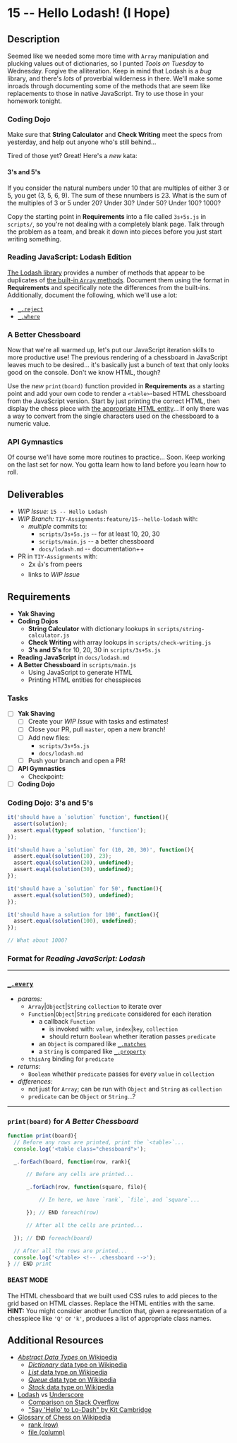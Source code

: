 # 15 -- Hello Lodash! (I Hope)

## Description

Seemed like we needed some more time with `Array` manipulation and plucking values out of dictionaries, so I punted _Tools on Tuesday_ to Wednesday. Forgive the alliteration. Keep in mind that Lodash is a _bug_ library, and there's _lots_ of proverbial wilderness in there. We'll make some inroads through documenting some of the methods that are seem like replacements to those in native JavaScript. Try to use those in your homework tonight.

### Coding Dojo

Make sure that **String Calculator** and **Check Writing** meet the specs from yesterday, and help out anyone who's still behind...

Tired of those yet? Great! Here's a _new_ kata:

#### 3's and 5's

If you consider the natural numbers under 10 that are multiples of either 3 or 5, you get (3, 5, 6, 9). The sum of these nnumbers is 23. What is the sum of the multiples of 3 or 5 under 20? Under 30? Under 50? Under 100? 1000?

Copy the starting point in **Requirements** into a file called `3s+5s.js` in `scripts/`, so you're not dealing with a completely blank page. Talk through the problem as a team, and break it down into pieces before you just start writing something.

### Reading JavaScript: Lodash Edition

[The Lodash library](http://lodash.com/) provides a number of methods that appear to be duplicates of [the built-in `Array` methods](https://developer.mozilla.org/en-US/docs/Web/JavaScript/Reference/Global_Objects/Array#Methods_of_array_instances). Document them using the format in **Requirements** and specifically note the differences from the built-ins. Additionally, document the following, which we'll use a lot:

* [`_.reject`](http://lodash.com/docs#reject)
* [`_.where`](http://lodash.com/docs#where)

### A Better Chessboard

Now that we're all warmed up, let's put our JavaScript iteration skills to more productive use! The previous rendering of a chessboard in JavaScript leaves much to be desired... it's basically just a bunch of text that only looks good on the console. Don't we know HTML, though?

Use the _new_ `print(board)` function provided in **Requirements** as a starting point and add your own code to render a `<table>`-based HTML chessboard from the JavaScript version. Start by just printing the correct HTML, then display the chess piece with [the appropriate HTML entity](http://www.amp-what.com/unicode/search/chess)... If only there was a way to convert from the single characters used on the chessboard to a numeric value.

### API Gymnastics

Of course we'll have some more routines to practice... Soon. Keep working on the last set for now. You gotta learn how to land before you learn how to roll.

## Deliverables

* _WIP Issue:_ `15 -- Hello Lodash`
* _WIP Branch:_ `TIY-Assignments:feature/15--hello-lodash` with:
  * _multiple_ commits to:
    * `scripts/3s+5s.js` -- for at least 10, 20, 30
    * `scripts/main.js` -- a better chessboard
    * `docs/lodash.md` -- documentation++
* PR in `TIY-Assignments` with:
  * 2x :+1:'s from peers
  * links to _WIP Issue_

## Requirements

* **Yak Shaving**
* **Coding Dojos**
  * **String Calculator** with dictionary lookups in `scripts/string-calculator.js`
  * **Check Writing** with array lookups in `scripts/check-writing.js`
  * **3's and 5's** for 10, 20, 30 in `scripts/3s+5s.js`
* **Reading JavaScript** in `docs/lodash.md`
* **A Better Chessboard** in `scripts/main.js`
  * Using JavaScript to generate HTML
  * Printing HTML entities for chesspieces

### Tasks

* [ ] **Yak Shaving**
  * [ ] Create your _WIP Issue_ with tasks and estimates!
  * [ ] Close your PR, pull `master`, open a new branch!
  * [ ] Add new files:
    * `scripts/3s+5s.js`
    * `docs/lodash.md`
  * [ ] Push your branch and open a PR!
* [ ] **API Gymnastics**
  * Checkpoint:
* [ ] **Coding Dojo**

### Coding Dojo: 3's and 5's

```javascript
it('should have a `solution` function', function(){
  assert(solution);
  assert.equal(typeof solution, 'function');
});

it('should have a `solution` for (10, 20, 30)', function(){
  assert.equal(solution(10), 23);
  assert.equal(solution(20), undefined);
  assert.euqal(solution(30), undefined);
});

it('should have a `solution` for 50', function(){
  assert.equal(solution(50), undefined);
});

it('should have a solution for 100', function(){
  assert.equal(solution(100), undefined);
});

// What about 1000?
```

### Format for _Reading JavaScript: Lodash_

---

### [`_.every`](http://lodash.com/docs#every)

* _params:_
  * `Array`|`Object`|`String` `collection` to iterate over
  * `Function`|`Object`|`String` `predicate` considered for each iteration
    * a callback `Function`
      * is invoked with: `value`, `index`|`key`, `collection`
      * should return `Boolean` whether iteration passes `predicate`
    * an `Object` is compared like [`_.matches`](http://lodash.com/docs#matches)
    * a `String` is compared like [`_.property`](http://lodash.com/docs#property)
  * `thisArg` binding for `predicate`
* _returns:_
  * `Boolean` whether `predicate` passes for every `value` in `collection`
* _differences:_
  * not just for `Array`; can be run with `Object` and `String` as `collection`
  * `predicate` can be `Object` or `String`...?

---

### `print(board)` for _A Better Chessboard_

```javascript
function print(board){
  // Before any rows are printed, print the `<table>`...
  console.log('<table class="chessboard">');

  _.forEach(board, function(row, rank){

      // Before any cells are printed...

      _.forEach(row, function(square, file){

          // In here, we have `rank`, `file`, and `square`...

      }); // END foreach(row)

      // After all the cells are printed...

  }); // END foreach(board)

  // After all the rows are printed...
  console.log('</table> <!-- .chessboard -->');
} // END print
```

#### BEAST MODE

The HTML chessboard that we built used CSS rules to add pieces to the grid based on HTML classes. Replace the HTML entities with the same. **HINT:** You might consider another function that, given a representation of a chesspiece like `'Q'` or `'k'`, produces a list of appropriate class names.

## Additional Resources

* [_Abstract Data Types_ on Wikipedia](http://en.wikipedia.org/wiki/Abstract_data_type)
  * [_Dictionary_ data type on Wikipedia](http://en.wikipedia.org/wiki/Associative_array)
  * [_List_ data type on Wikipedia](http://en.wikipedia.org/wiki/List_%28abstract_data_type%29)
  * [_Queue_ data type on Wikipedia](http://en.wikipedia.org/wiki/Queue_(abstract_data_type))
  * [_Stack_ data type on Wikipedia](http://en.wikipedia.org/wiki/Stack_(abstract_data_type))
* [Lodash](http://lodash.com) vs [Underscore](http://underscorejs.org)
  * [Comparison on Stack Overflow](http://stackoverflow.com/questions/13789618/differences-between-lodash-and-underscore)
  * ["Say 'Hello' to Lo-Dash" by Kit Cambridge](http://kitcambridge.be/blog/say-hello-to-lo-dash/)
* [Glossary of Chess on Wikipedia](http://en.wikipedia.org/wiki/Glossary_of_chess)
  * [rank (row)](http://en.wikipedia.org/wiki/Glossary_of_chess#Rank)
  * [file (column)](http://en.wikipedia.org/wiki/Glossary_of_chess#file)
